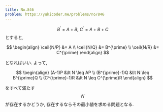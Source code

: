 ```yaml
---
title: No.846
problem: https://yukicoder.me/problems/no/846
---
```

$$ B^{\prime} = A+B, \ C^{\prime} = A+B+C $$ とすると,

$$
\begin{align}
\ceil{N/P} &= A \\
\ceil{N/Q} &= B^{\prime} \\
\ceil{N/R} &= C^{\prime}
\end{align}
$$

となればいい. よって,

$$
\begin{align}
(A-1)P &\lt N \leq AP \\
(B^{\prime}-1)Q &\lt N \leq B^{\prime}Q \\
(C^{\prime}-1)R &\lt N \leq C^{\prime}R
\end{align}
$$

をすべて満たす $$ N $$ が存在するかどうか, 存在するならその最小値を求める問題となる.
